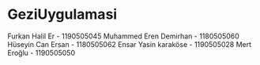 # GeziUygulamasi
Furkan Halil Er - 1190505045
Muhammed Eren Demirhan - 1180505060
Hüseyin Can Ersan - 1180505062
Ensar Yasin karaköse - 1190505028
Mert Eroğlu - 1190505050
